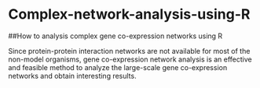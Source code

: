 # Complex-network-analysis-using-R
##How to analysis complex gene co-expression networks using R

Since protein-protein interaction networks are not available for most of the non-model organisms, gene co-expression network analysis is an effective and feasible method to analyze the large-scale gene co-expression networks and obtain interesting results.
